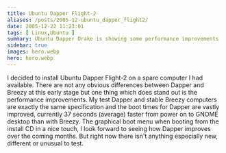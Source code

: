 ```yaml
---
title: Ubuntu Dapper Flight-2
aliases: /posts/2005-12-ubuntu_dapper_flight2/
date: 2005-12-22 11:23:01
tags: [ Linux,Ubuntu ]
summary: Ubuntu Dapper Drake is showing some performance improvements
sidebar: true
images: hero.webp
hero: hero.webp
---
```


I decided to install Ubuntu Dapper Flight-2 on a spare computer I had available.
There are not any obvious differences between Dapper and Breezy at this early
stage but one thing which does stand out is the performance improvements. My
test Dapper and stable Breezy computers are exactly the same specification and
the boot times for Dapper are vastly improved, currently 37 seconds (average)
faster from power on to GNOME desktop than with Breezy. The graphical boot menu
when booting from the install CD in a nice touch, I look forward to seeing how
Dapper improves over the coming months. But right now there isn't anything
especially new, different or unusual to test.
